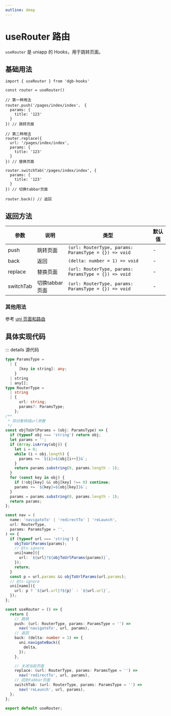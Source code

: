 ```yaml
---
outline: deep
---
```


# useRouter 路由

`useRouter` 是 uniapp 的 Hooks，用于跳转页面。

## 基础用法

```tsx
import { useRouter } from 'dgb-hooks'

const router = useRouter()

// 第一种用法
router.push('/pages/index/index'， {
  params: {
    title: '123'
  }
}) // 跳转页面

// 第二种用法
router.replace({
  url: '/pages/index/index',
  params: {
    title: '123'
  }
}) // 替换页面

router.switchTab('/pages/index/index', {
  params: {
    title: '123'
  }
}) // 切换tabbar页面

router.back() // 返回
```
## 返回方法

| 参数 | 说明 | 类型 | 默认值 |
| --- | --- | --- | --- |
| push | 跳转页面 | `(url: RouterType, params: ParamsType = {}) => void` | - |
| back | 返回 | `(delta: number = 1) => void` | - |
| replace | 替换页面 | `(url: RouterType, params: ParamsType = {}) => void` | - |
| switchTab | 切换tabbar页面 | `(url: RouterType, params: ParamsType = {}) => void` | - |


### 其他用法

参考 [uni 页面和路由](https://uniapp.dcloud.net.cn/api/router)

## 具体实现代码
::: details 源代码
```ts
type ParamsType =
  | {
      [key in string]: any;
    }
  | string
  | any[];
type RouterType =
  | string
  | {
      url: string;
      params?: ParamsType;
    };
/**
 * 将对象转成url参数
 */
const objToUrlParams = (obj: ParamsType) => {
  if (typeof obj === 'string') return obj;
  let params = '';
  if (Array.isArray(obj)) {
    let i = 0;
    while (i < obj.length) {
      params += `${i}=${obj[i++]}&`;
    }
    return params.substring(0, params.length - 1);
  }
  for (const key in obj) {
    if (!obj[key] && obj[key] !== 0) continue;
    params += `${key}=${obj[key]}&`;
  }
  params = params.substring(0, params.length - 1);
  return params;
};

const nav = (
  name: 'navigateTo' | 'redirectTo' | 'reLaunch',
  url: RouterType,
  params: ParamsType = '',
) => {
  if (typeof url === 'string') {
    objToUrlParams(params);
    // @ts-ignore
    uni[name]({
      url: `${url}?${objToUrlParams(params)}`,
    });
    return;
  }
  const p = url.params && objToUrlParams(url.params);
  // @ts-ignore
  uni[name]({
    url: p ? `${url.url}?${p}` : `${url.url}`,
  });
};

const useRouter = () => {
  return {
    // 跳转
    push: (url: RouterType, params: ParamsType = '') =>
      nav('navigateTo', url, params),
    // 返回
    back: (delta: number = 1) => {
      uni.navigateBack({
        delta,
      });
    },

    // 关闭当前页面
    replace: (url: RouterType, params: ParamsType = '') =>
      nav('redirectTo', url, params),
    // 回到tabbar页面
    switchTab: (url: RouterType, params: ParamsType = '') =>
      nav('reLaunch', url, params),
  };
};

export default useRouter;
```

